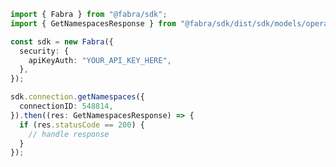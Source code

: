 <!-- Start SDK Example Usage -->
```typescript
import { Fabra } from "@fabra/sdk";
import { GetNamespacesResponse } from "@fabra/sdk/dist/sdk/models/operations";

const sdk = new Fabra({
  security: {
    apiKeyAuth: "YOUR_API_KEY_HERE",
  },
});

sdk.connection.getNamespaces({
  connectionID: 548814,
}).then((res: GetNamespacesResponse) => {
  if (res.statusCode == 200) {
    // handle response
  }
});
```
<!-- End SDK Example Usage -->